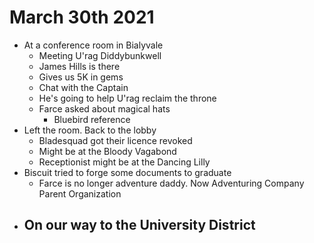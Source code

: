 # March 30th 2021
- At a conference room in Bialyvale 
	- Meeting U'rag Diddybunkwell
	- James Hills is there
	- Gives us 5K in gems
	- Chat with the Captain
	- He's going to help U'rag reclaim the throne
	- Farce asked about magical hats
		- Bluebird reference
- Left the room. Back to the lobby
	- Bladesquad got their licence revoked 
	- Might be at the Bloody Vagabond 
	- Receptionist might be at the Dancing Lilly
- Biscuit tried to forge some documents to graduate
	- Farce is no longer adventure daddy. Now Adventuring Company Parent Organization
- On our way to the University District 
	- 